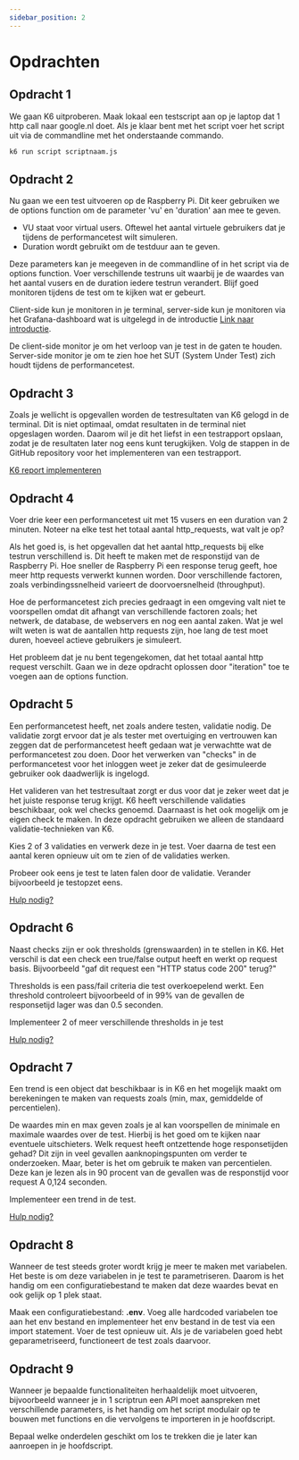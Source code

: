 ```yaml
---
sidebar_position: 2
---
```


# Opdrachten

## Opdracht 1
We gaan K6 uitproberen. Maak lokaal een testscript aan op je laptop dat 1 http call naar google.nl doet. Als je klaar bent met het script voer het script uit via de commandline met het onderstaande commando.

```bash
k6 run script scriptnaam.js
```

## Opdracht 2
Nu gaan we een test uitvoeren op de Raspberry Pi. Dit keer gebruiken we de options function om de parameter 'vu' en 'duration' aan mee te geven. 
- VU staat voor virtual users. Oftewel het aantal virtuele gebruikers dat je tijdens de performancetest wilt simuleren.
- Duration wordt gebruikt om de testduur aan te geven.

Deze parameters kan je meegeven in de commandline of in het script via de options function. Voer verschillende testruns uit waarbij je de waardes van het aantal vusers en de duration iedere testrun verandert. Blijf goed monitoren tijdens de test om te kijken wat er gebeurt. 

Client-side kun je monitoren in je terminal, server-side kun je monitoren via het Grafana-dashboard wat is uitgelegd in de introductie [Link naar introductie](http://localhost:3001/k6-workshop-api-docs/docs/intro).

De client-side monitor je om het verloop van je test in de gaten te houden. Server-side monitor je om te zien hoe het SUT (System Under Test) zich houdt tijdens de performancetest.

## Opdracht 3
Zoals je wellicht is opgevallen worden de testresultaten van K6 gelogd in de terminal. Dit is niet optimaal, omdat resultaten in de terminal niet opgeslagen worden. Daarom wil je dit het liefst in een testrapport opslaan, zodat je de resultaten later nog eens kunt terugkijken. Volg de stappen in de GitHub repository voor het implementeren van een testrapport.

[K6 report implementeren](https://github.com/benc-uk/k6-reporter)

## Opdracht 4
Voer drie keer een performancetest uit met 15 vusers en een duration van 2 minuten. Noteer na elke test het totaal aantal http_requests, wat valt je op?

Als het goed is, is het opgevallen dat het aantal http_requests bij elke testrun verschillend is. Dit heeft te maken met de responstijd van de Raspberry Pi. Hoe sneller de Raspberry Pi een response terug geeft, hoe meer http requests verwerkt kunnen worden. Door verschillende factoren, zoals verbindingssnelheid varieert de doorvoersnelheid (throughput).

Hoe de performancetest zich precies gedraagt in een omgeving valt niet te voorspellen omdat dit afhangt van verschillende factoren zoals; het netwerk, de database, de webservers en nog een aantal zaken. Wat je wel wilt weten is wat de aantallen http requests zijn, hoe lang de test moet duren, hoeveel actieve gebruikers je simuleert.

Het probleem dat je nu bent tegengekomen, dat het totaal aantal http request verschilt. Gaan we in deze opdracht oplossen door "iteration" toe te voegen aan de options function.

## Opdracht 5
Een performancetest heeft, net zoals andere testen, validatie nodig. De validatie zorgt ervoor dat je als tester met overtuiging en vertrouwen kan zeggen dat de performancetest heeft gedaan wat je verwachtte wat de performancetest zou doen. Door het verwerken van "checks" in de performancetest voor het inloggen weet je zeker dat de gesimuleerde gebruiker ook daadwerlijk is ingelogd. 

Het valideren van het testresultaat zorgt er dus voor dat je zeker weet dat je het juiste response terug krijgt. K6 heeft verschillende validaties beschikbaar, ook wel checks genoemd. Daarnaast is het ook mogelijk om je eigen check te maken. In deze opdracht gebruiken we alleen de standaard validatie-technieken van K6.

Kies 2 of 3 validaties en verwerk deze in je test. Voer daarna de test een aantal keren opnieuw uit om te zien of de validaties werken.

Probeer ook eens je test te laten falen door de validatie. Verander bijvoorbeeld je testopzet eens.

[Hulp nodig?](https://k6.io/docs/using-k6/checks)

## Opdracht 6
Naast checks zijn er ook thresholds (grenswaarden) in te stellen in K6. Het verschil is dat een check een true/false output heeft en werkt op request basis. Bijvoorbeeld "gaf dit request een "HTTP status code 200" terug?"

Thresholds is een pass/fail criteria die test overkoepelend werkt. Een threshold controleert bijvoorbeeld of in 99% van de gevallen de responsetijd lager was dan 0.5 seconden.

Implementeer 2 of meer verschillende thresholds in je test

[Hulp nodig?](https://k6.io/docs/using-k6/thresholds)

## Opdracht 7
Een trend is een object dat beschikbaar is in K6 en het mogelijk maakt om berekeningen te maken van requests zoals (min, max, gemiddelde of percentielen). 

De waardes min en max geven zoals je al kan voorspellen de minimale en maximale waardes over de test. Hierbij is het goed om te kijken naar eventuele uitschieters. Welk request heeft ontzettende hoge responsetijden gehad? Dit zijn in veel gevallen aanknopingspunten om verder te onderzoeken. Maar, beter is het om gebruik te maken van percentielen. Deze kan je lezen als in 90 procent van de gevallen was de responstijd voor request A 0,124 seconden.

Implementeer een trend in de test.

[Hulp nodig?](https://k6.io/docs/javascript-aPi/k6-metrics/trend)

## Opdracht 8
Wanneer de test steeds groter wordt krijg je meer te maken met variabelen. Het beste is om deze variabelen in je test te parametriseren. Daarom is het handig om een configuratiebestand te maken dat deze waardes bevat en ook gelijk op 1 plek staat.

Maak een configuratiebestand: <b>.env</b>. Voeg alle hardcoded variabelen toe aan het env bestand en implementeer het env bestand in de test via een import statement. Voer de test opnieuw uit. Als je de variabelen goed hebt geparametriseerd, functioneert de test zoals daarvoor.

## Opdracht 9
Wanneer je bepaalde functionaliteiten herhaaldelijk moet uitvoeren, bijvoorbeeld wanneer je in 1 scriptrun een API moet aanspreken met verschillende parameters, is het handig om het script modulair op te bouwen met functions en die vervolgens te importeren in je hoofdscript.

Bepaal welke onderdelen geschikt om los te trekken die je later kan aanroepen in je hoofdscript.
